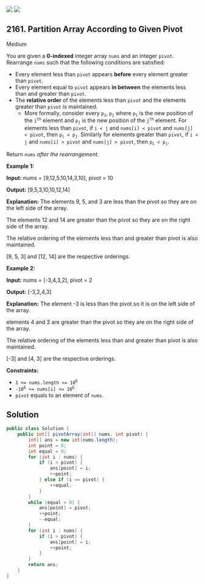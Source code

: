 [![](https://img.shields.io/github/stars/javadev/LeetCode-in-Java?label=Stars&style=flat-square)](https://github.com/javadev/LeetCode-in-Java)
[![](https://img.shields.io/github/forks/javadev/LeetCode-in-Java?label=Fork%20me%20on%20GitHub%20&style=flat-square)](https://github.com/javadev/LeetCode-in-Java/fork)

## 2161\. Partition Array According to Given Pivot

Medium

You are given a **0-indexed** integer array `nums` and an integer `pivot`. Rearrange `nums` such that the following conditions are satisfied:

*   Every element less than `pivot` appears **before** every element greater than `pivot`.
*   Every element equal to `pivot` appears **in between** the elements less than and greater than `pivot`.
*   The **relative order** of the elements less than `pivot` and the elements greater than `pivot` is maintained.
    *   More formally, consider every <code>p<sub>i</sub></code>, <code>p<sub>j</sub></code> where <code>p<sub>i</sub></code> is the new position of the <code>i<sup>th</sup></code> element and <code>p<sub>j</sub></code> is the new position of the <code>j<sup>th</sup></code> element. For elements less than `pivot`, if `i < j` and `nums[i] < pivot` and `nums[j] < pivot`, then <code>p<sub>i</sub> < p<sub>j</sub></code>. Similarly for elements greater than `pivot`, if `i < j` and `nums[i] > pivot` and `nums[j] > pivot`, then <code>p<sub>i</sub> < p<sub>j</sub></code>.

Return `nums` _after the rearrangement._

**Example 1:**

**Input:** nums = [9,12,5,10,14,3,10], pivot = 10

**Output:** [9,5,3,10,10,12,14]

**Explanation:** The elements 9, 5, and 3 are less than the pivot so they are on the left side of the array. 

The elements 12 and 14 are greater than the pivot so they are on the right side of the array. 

The relative ordering of the elements less than and greater than pivot is also maintained. 

[9, 5, 3] and [12, 14] are the respective orderings. 

**Example 2:**

**Input:** nums = [-3,4,3,2], pivot = 2

**Output:** [-3,2,4,3]

**Explanation:** The element -3 is less than the pivot so it is on the left side of the array. 

elements 4 and 3 are greater than the pivot so they are on the right side of the array. 

The relative ordering of the elements less than and greater than pivot is also maintained. 

[-3] and [4, 3] are the respective orderings. 

**Constraints:**

*   <code>1 <= nums.length <= 10<sup>5</sup></code>
*   <code>-10<sup>6</sup> <= nums[i] <= 10<sup>6</sup></code>
*   `pivot` equals to an element of `nums`.

## Solution

```java
public class Solution {
    public int[] pivotArray(int[] nums, int pivot) {
        int[] ans = new int[nums.length];
        int point = 0;
        int equal = 0;
        for (int i : nums) {
            if (i < pivot) {
                ans[point] = i;
                ++point;
            } else if (i == pivot) {
                ++equal;
            }
        }
        while (equal > 0) {
            ans[point] = pivot;
            ++point;
            --equal;
        }
        for (int i : nums) {
            if (i > pivot) {
                ans[point] = i;
                ++point;
            }
        }
        return ans;
    }
}
```